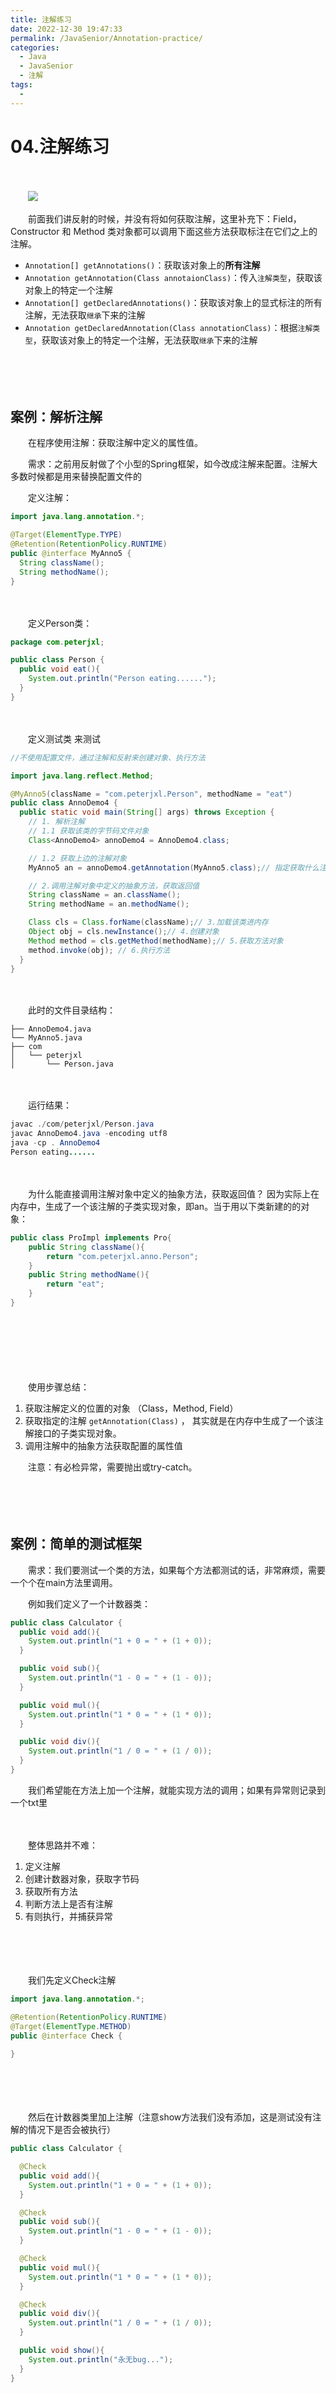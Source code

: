 ```yaml
---
title: 注解练习
date: 2022-12-30 19:47:33
permalink: /JavaSenior/Annotation-practice/
categories:
  - Java
  - JavaSenior
  - 注解
tags:
  - 
---
```




# 04.注解练习

　　‍

　　‍![](https://image.peterjxl.com/blog/38-20221230170708-1250sfd.png)


　　前面我们讲反射的时候，并没有将如何获取注解，这里补充下：Field，Constructor 和 Method 类对象都可以调用下面这些方法获取标注在它们之上的注解。

<!-- more -->

* ​`Annotation[] getAnnotations()`​：获取该对象上的**所有注解**
* ​`Annotation getAnnotation(Class annotaionClass)`​：传入`注解类型`​​，获取该对象上的特定一个注解
* ​`Annotation[] getDeclaredAnnotations()`​：获取该对象上的显式标注的所有注解，无法获取`继承`​​下来的注解
* ​`Annotation getDeclaredAnnotation(Class annotationClass)`​：根据`注解类型`​​，获取该对象上的特定一个注解，无法获取`继承`​​下来的注解

　　‍

　　‍

## 案例：解析注解

　　在程序使用注解：获取注解中定义的属性值。

　　需求：之前用反射做了个小型的Spring框架，如今改成注解来配置。注解大多数时候都是用来替换配置文件的

　　定义注解：

```java
import java.lang.annotation.*;

@Target(ElementType.TYPE)
@Retention(RetentionPolicy.RUNTIME)
public @interface MyAnno5 {
  String className();
  String methodName();
}
```

　　‍

　　定义Person类：

```java
package com.peterjxl;

public class Person {
  public void eat(){
    System.out.println("Person eating......");
  }
}
```

　　‍

　　定义测试类 来测试

```java
//不使用配置文件，通过注解和反射来创建对象、执行方法

import java.lang.reflect.Method;

@MyAnno5(className = "com.peterjxl.Person", methodName = "eat")
public class AnnoDemo4 {
  public static void main(String[] args) throws Exception {
    // 1. 解析注解
    // 1.1 获取该类的字节码文件对象
    Class<AnnoDemo4> annoDemo4 = AnnoDemo4.class;

    // 1.2 获取上边的注解对象
    MyAnno5 an = annoDemo4.getAnnotation(MyAnno5.class);// 指定获取什么注解

    // 2.调用注解对象中定义的抽象方法，获取返回值
    String className = an.className();
    String methodName = an.methodName();

    Class cls = Class.forName(className);// 3.加载该类进内存
    Object obj = cls.newInstance();// 4.创建对象
    Method method = cls.getMethod(methodName);// 5.获取方法对象
    method.invoke(obj); // 6.执行方法
  }
}
```

　　‍

　　此时的文件目录结构：

```
├── AnnoDemo4.java
└── MyAnno5.java
├── com
│   └── peterjxl
│       └── Person.java
```

　　‍

　　运行结果：

```java
javac ./com/peterjxl/Person.java
javac AnnoDemo4.java -encoding utf8 
java -cp . AnnoDemo4
Person eating......
```

　　‍

　　为什么能直接调用注解对象中定义的抽象方法，获取返回值？ 因为实际上在内存中，生成了一个该注解的子类实现对象，即an。当于用以下类新建的的对象：

```java
public class ProImpl implements Pro{
    public String className(){
        return "com.peterjxl.anno.Person";
    }
    public String methodName(){
        return "eat";
    }
}
```

　　‍

　　‍

　　‍

　　使用步骤总结：

1. 获取注解定义的位置的对象  （Class，Method, Field）
2. 获取指定的注解 `getAnnotation(Class)`​ ， 其实就是在内存中生成了一个该注解接口的子类实现对象。
3. 调用注解中的抽象方法获取配置的属性值

　　注意：有必检异常，需要抛出或try-catch。

　　‍

　　‍

## 案例：简单的测试框架

　　需求：我们要测试一个类的方法，如果每个方法都测试的话，非常麻烦，需要一个个在main方法里调用。

　　例如我们定义了一个计数器类：

```java
public class Calculator {
  public void add(){
    System.out.println("1 + 0 = " + (1 + 0));
  }

  public void sub(){
    System.out.println("1 - 0 = " + (1 - 0));
  }

  public void mul(){
    System.out.println("1 * 0 = " + (1 * 0));
  }

  public void div(){
    System.out.println("1 / 0 = " + (1 / 0));
  }
}
```

　　我们希望能在方法上加一个注解，就能实现方法的调用；如果有异常则记录到一个txt里

　　‍

　　整体思路并不难：

1. 定义注解
2. 创建计数器对象，获取字节码
3. 获取所有方法
4. 判断方法上是否有注解
5. 有则执行，并捕获异常

　　‍

　　‍

　　我们先定义Check注解

```java
import java.lang.annotation.*;

@Retention(RetentionPolicy.RUNTIME)
@Target(ElementType.METHOD)
public @interface Check {
  
}
```

　　‍

　　‍

　　然后在计数器类里加上注解（注意show方法我们没有添加，这是测试没有注解的情况下是否会被执行）

```java
public class Calculator {

  @Check
  public void add(){
    System.out.println("1 + 0 = " + (1 + 0));
  }

  @Check
  public void sub(){
    System.out.println("1 - 0 = " + (1 - 0));
  }

  @Check
  public void mul(){
    System.out.println("1 * 0 = " + (1 * 0));
  }

  @Check
  public void div(){
    System.out.println("1 / 0 = " + (1 / 0));
  }

  public void show(){
    System.out.println("永无bug...");
  }
}
```

　　‍

　　‍

　　‍

　　‍

　　现在我们可以开始写代码，执行所有加了Check注解的方法，判断方法是否有异常，记录到bug.txt文件中

```java
import java.io.BufferedWriter;
import java.io.FileWriter;
import java.lang.reflect.Method;

public class AnnoDemo5 {
  public static void main(String[] args) throws Exception{
    Calculator calculator = new Calculator(); //1.创建计算器对象
    Class cls = Calculator.class;           //2.获取字节码文件对象
    Method[] methods = cls.getMethods();    //3.获取所有方法

    int exceptionNum = 0; //出现异常的次数
    BufferedWriter bw = new BufferedWriter(new FileWriter("bug.txt"));
    for (Method method : methods) {

       //4.判断方法上是否有Check注解
      if(method.isAnnotationPresent(Check.class)){
        try {
          method.invoke(calculator); //5.有，执行
        } catch (Exception e) {
          //6.捕获异常，记录到文件中
          exceptionNum ++;
          bw.write(method.getName() + "方法出现异常了");
          bw.newLine();
          bw.write("异常的名称：" + e.getCause().getClass().getSimpleName());
          bw.newLine();
          bw.write("异常的原因：" + e.getCause().getMessage());
          bw.newLine();
        }
      }
    }

    bw.write("本次测试一共出现 " + exceptionNum + " 次异常");
    bw.flush();
    bw.close();
  }
}
```

　　‍
